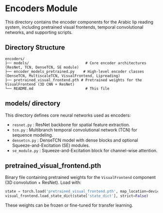 # Encoders Module

This directory contains the encoder components for the Arabic lip reading system, including pretrained visual frontends, temporal convolutional networks, and supporting scripts.

## Directory Structure

```text
encoders/
├── models/                          # Core encoder architectures (ResNet, TCN, DenseTCN, SE module)
├── encoder_models_pretrained.py    # High-level encoder classes (DenseTCN, MultiscaleTCN, VisualFrontend, Lipreading)
├── pretrained_visual_frontend.pth # Pretrained weights for the VisualFrontend (3D CNN + ResNet)
└── README.md                        # This file
```

## models/ directory

This directory defines core neural networks used as encoders:

- `resnet.py`           : ResNet backbone for spatial feature extraction.
- `tcn.py`              : Multibranch temporal convolutional network (TCN) for sequence modeling.
- `densetcn.py`         : DenseTCN model with dense blocks and optional Squeeze-and-Excitation (SE) modules.
- `se_module.py`        : Squeeze-and-Excitation block for channel-wise attention.

## pretrained_visual_frontend.pth

Binary file containing pretrained weights for the `VisualFrontend` component (3D convolution + ResNet). Load with:
   ```python
state = torch.load('pretrained_visual_frontend.pth', map_location=device)
visual_frontend.load_state_dict(state['state_dict'], strict=False)
```

These weights can be frozen or fine-tuned for transfer learning.